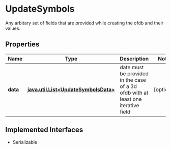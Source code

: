 

# UpdateSymbols

Any arbitary set of fields that are provided while creating the ofdb and their values.

## Properties

Name | Type | Description | Notes
------------ | ------------- | ------------- | -------------
**data** | [**java.util.List&lt;UpdateSymbolsData&gt;**](UpdateSymbolsData.md) | date must be provided in the case of a 3d ofdb with at least one iterative field |  [optional]


## Implemented Interfaces

* Serializable


